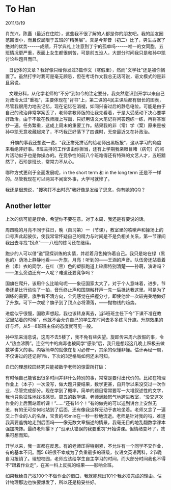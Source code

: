 # To Han
2011/3/19


肖东兴，陈矗（最近在住院），这些我不很了解的人都是你的朋友吧。我的朋友圈范围很小，而且仅局限于五班的"精英层"。真是今非昔（初二）比了，男生占据了绝对的优势------成绩，开学典礼上注意到丁宁的孤单吗------唯一的女同胞。五班情况更严重，表面上女生都很刻苦，可是前五没人，大部分时间我只是和孙中凯讨论些题目而已。

  
日记体的文章？我好像只给你发过3篇作文（寒假里），然而"文学社"还是被你搁置了。虽然打字时我可是毫无顾忌，但在考场作文我总无话可说，语文模式的是非且另说。

  
文理分科，从化学老师的"不分"到如今的注定要分，我突然意识到开学以来自己对政治太过"重视"，主要体现在"背书"上，第二课的4民主课后都有很长的图表，尽管我很用力地去记忆，现在记忆在消褪，如同兴奋过后的静息电位。可能是由于自己的政治非常学案丢了，老师拿教师版的让我先看着，于是大受感动下决心要学好政治。由于不敢在教师版上写画，只好用语文大笔记将问答题练一练，再将答案抄一遍。任务繁重，这成上周末的重要工作。结果我的非（常）学（案）原来是被孙中凯无意收藏起来了，不巧我正好落下了四课时，无奈最近又在补政治。

   
升旗的事我还想说一说，"我正拼死拼活的给老师出黑板报"，这从学习的角度来看绝非好事。8班主持的工作该由你担当，还有上学期我亲眼目睹（病句）的照片活动似乎也是你操办的。在竞争性的前八个班难得还有特殊的文艺人才，五班黯然了，石珍是班长，常常力不从心。

哪种方式更利于全面发展呢，in the short term 和 in the long term
还是不一样的。尽管我现在可以两耳不闻窗外事，大学可就惨了。

我还是很想说，"搜狗打不出时亮"我好像是发给了思念，你有她的QQ？

## Another letter

上次的信可能是误会，希望你不要在意。对于本周，我还是有要说的话。

周四晚的月亮不同于往日，晚（自习第）一（节课），教室里的咳嗽声和操场上的口号声此起彼伏，使我常常怀疑自己的精力与时间是不是负相关关系，第一节课间我出去寻找“拐点”——八班的练习还在继续。

跑步的人可以借“道”窥探训练的实情，并趁着月色掩饰着自己。我只是站在绿（黑色的）荫场上静静地看——升旗，月亮！听到的——王涵的声音。队伍旁还站着着白（素）衣的同学，在红（黑）色的塑胶跑道上轮廓特别清楚——孙萌，演讲吗？——怎么旁边还有一人呢？难道还要竞争吗？

国旗在爬升，该用什么比喻句呢——象征国家太大了，对于个人意味着，进步。节奏还是比行动快了一拍，音乐终止声和国旗触杆声一先一后抵达我这里。可是为了训练的需要，旗手看不清方向，全凭感觉在把握分寸，即使他曾一次较完美地做好了升旗，可下一次呢？旗子到了顶点必将滑落，——抛物线的趋势。

进度似乎很慢，国歌声想起，我也该转身离去，当5班班主任下令“下课不准在教室里站着的时候”，他就不会允许自己的学生花时间去多多练习升旗。升旗效果的好与坏，从5—8班班主任的态度就可见一般。

孙中凯来消息说，这周不去5楼了，我不免有些失望。旋即传来周六放假的事，令人“热血沸腾”。连空气中的病毒也被同学“感染”后，我只是想起这几晚上积极去做数学讲义的事。内容简单的就像在复习必修一，其余的似懂非懂。估计再经一周，不仅讲过的还记得1％，下次的3足格局如何还未可知。

自已的理想校园终究只能被数学老师的惊雷所打破：

有时候自己能省出很多时间并非什么特别的事，常常是要付出代价的。比如在物理作业上（本子）一次没写，做大题只要结果，数学更甚，自开学以来没交过一次作业，尽管完成部分。现在学到了概率，简单的题目常常要写一大堆叙述性的文字，我也只象征性地找找感觉。周五的数学课，老师满脸怒气地跨进教室，“没交这次作业的上后面站着听课！”……“还有14个！”有的做完的可以送到讲台上安然无恙，有的无可奈何地站到了后面，还有像我这样无动于衷地坐着。老师又念了一遍交上作业的人的名单，宝贵的45min在一秒一秒地流逝。老师是针对我的吗，难道我真要羞愧地走到后面吗——像无数文章描述的情景，我毫无目的地乱翻数学课本强加掩饰。最终老师撂下了“没承认错误的我要重罚”开始讲课。但情绪变坏了，效果可想而知。

开学以来，我一直都在反思。有的老师压得特别紧，不允许有一个同学不交作业，有的基本不问。而5 6班很不幸成为了负重最多的班级，仅语文英语两科，2节晚自习报销了。理想校园，老师应该给学生自主学习的时间，而大部分时间我也不得不“跟着作业走”，在某一科上反抗的结果——影响全班。

如果我给自己找100个不做作业的借口，我就能想出101个我必须完成的理由。估计物理那边也快要爆发了，所以还是稳妥些好。